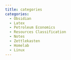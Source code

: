 ```yaml
---
title: categories
categories:
  - Obsidian
  - Latex
  - Petroleum Economics
  - Resources Classification
  - Notes
  - Zettlekasten
  - Homelab
  - Linux
---
```

